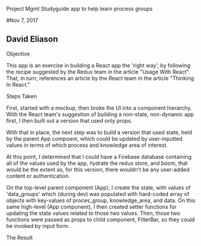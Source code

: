  Project Mgmt Studyguide
 app to help learn process groups

 #Nov 7, 2017
 ## David Eliason

Objective

This app is an exercise in building a React app the 'right way', by following the recipe suggested by the Redux team in the article "Usage With React". That, in turn, references an article by the React team in the article "Thinking In React." 

Steps Taken

First, started with a mockup, then broke the UI into a component hierarchy. With the React team's suggestion of building a non-state, non-dynamic app first, I then built out a version that used only props.

With that in place, the next step was to build a version that used state, held by the parent App compoent, which could be updated by user-inputted values in terms of which process and knowledge area of interest.

At this point, I determined that I could have a Firebase database containing all of the values used by the app, hydrate the redux store, and boom, that would be the extent as, for this version, there wouldn't be any user-added content or authentication.

On the top-level parent component (App), I create the state, with values of 'data_groups' which (during dev) was populated with hard-coded array of objects with key-values of proces_group, knowledge_area, and data. On this same high-level (App component), I then created setter functions for updating the state values related to those two values. Then, those two functions were passed as props to child component, FilterBar, so they could be invoked by input form.



The Result

